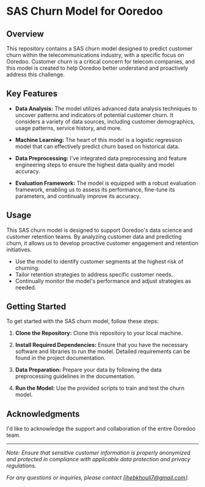 # SAS Churn Model for Ooredoo

## Overview

This repository contains a SAS churn model designed to predict customer churn within the telecommunications industry, with a specific focus on Ooredoo. Customer churn is a critical concern for telecom companies, and this model is created to help Ooredoo better understand and proactively address this challenge.

## Key Features

- **Data Analysis:** The model utilizes advanced data analysis techniques to uncover patterns and indicators of potential customer churn. It considers a variety of data sources, including customer demographics, usage patterns, service history, and more.

- **Machine Learning:** The heart of this model is a logistic regression model that can effectively predict churn based on historical data.

- **Data Preprocessing:** I've integrated data preprocessing and feature engineering steps to ensure the highest data quality and model accuracy.

- **Evaluation Framework:** The model is equipped with a robust evaluation framework, enabling us to assess its performance, fine-tune its parameters, and continually improve its accuracy.

## Usage

This SAS churn model is designed to support Ooredoo's data science and customer retention teams. By analyzing customer data and predicting churn, it allows us to develop proactive customer engagement and retention initiatives.

- Use the model to identify customer segments at the highest risk of churning.
- Tailor retention strategies to address specific customer needs.
- Continually monitor the model's performance and adjust strategies as needed.

## Getting Started

To get started with the SAS churn model, follow these steps:

1. **Clone the Repository:** Clone this repository to your local machine.

2. **Install Required Dependencies:** Ensure that you have the necessary software and libraries to run the model. Detailed requirements can be found in the project documentation.

3. **Data Preparation:** Prepare your data by following the data preprocessing guidelines in the documentation.

4. **Run the Model:** Use the provided scripts to train and test the churn model.

## Acknowledgments

I'd like to acknowledge the support and collaboration of the entire Ooredoo team.

---

*Note: Ensure that sensitive customer information is properly anonymized and protected in compliance with applicable data protection and privacy regulations.*

*For any questions or inquiries, please contact [ihebkhouli7@gmail.com].*
